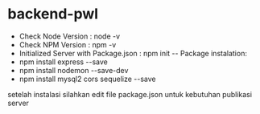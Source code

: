 # backend-pwl

- Check Node Version : node -v
- Check NPM Version : npm -v
- Initialized Server with Package.json : npm init
-- Package instalation:
- npm install express --save
- npm install nodemon --save-dev
- npm install mysql2 cors sequelize --save

setelah instalasi silahkan edit file package.json untuk kebutuhan publikasi server
